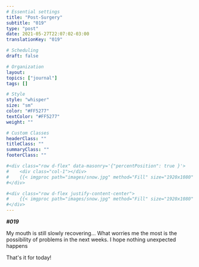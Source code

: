 ```yaml
---
# Essential settings
title: "Post-Surgery"
subtitle: "019"
type: "post"
date: 2021-05-27T22:07:02-03:00
translationKey: "019"

# Scheduling
draft: false

# Organization
layout:
topics: ["journal"]
tags: []

# Style
style: "whisper"
size: "sm"
color: "#FF5277"
textColor: "#FF5277"
weight: ""

# Custom Classes
headerClass: ""
titleClass: ""
summaryClass: ""
footerClass: ""

#<div class="row d-flex" data-masonry='{"percentPosition": true }'>
#    <div class="col-1"></div>
#    {{< imgproc path="images/snow.jpg" method="Fill" size="1920x1080" col="8" >}}
#</div>

#<div class="row d-flex justify-content-center">
#    {{< imgproc path="images/snow.jpg" method="Fill" size="1920x1080" col="8" >}}
#</div>
---
```


***#019***

My mouth is still slowly recovering... What worries me the most is the possibility of problems in the next weeks. I hope nothing unexpected happens

That's it for today!
